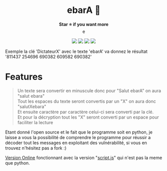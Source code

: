 <h1 align='center'>ebarA 🔢</h1>

<p align='center'>
  <b>Star ⭐ if you want more</b><br>e
</p>

<p align="center">
  <img src="https://img.shields.io/github/languages/top/DictateurMiro/ebarA-encryption">
  <img src="https://img.shields.io/github/last-commit/DictateurMiro/ebarA-encryption">
  <img src="https://img.shields.io/github/stars/DictateurMiro/ebarA-encryption?color=7F9DE0&label=Stars">
  <img src="https://img.shields.io/github/forks/DictateurMiro/ebarA-encryption?color=7F9DE0&label=Forks">
</p>

Exemple la clé 'DictateurX' avec le texte 'ebarA' va donnez le résultat '811437 254696 690382 609582 690382'

# Features 

> Un texte sera convertir en minuscule donc pour "Salut ebarA" on aura "salut ebara"<br>
> Tout les espaces du texte seront convertis par un "X" on aura donc "salutXebara"<br>
> Et ensuite caractère par caractère celui-ci sera converti par la clé.<br>
> Et pour la décryption tout les "X" seront converti par un espace pour faciliter la lecture 

Etant donné l'open source et le fait que le programme soit en python, je laisse a vous la possibilité de comprendre le programme pour réussir a décoder tout les messages en exploitant des vulnérabilité, si vous en trouvez n'hésitez pas a fork :) 

<a href="https://dictateurmiro.github.io/ebarA.html">Version Online</a> fonctionnant avec la version "<a href="https://github.com/DictateurMiro/ebarA-encryption/script.js">script.js</a>" qui n'est pas la meme que python.
